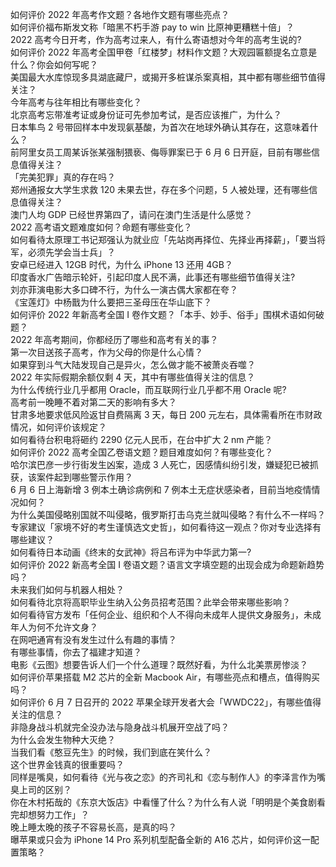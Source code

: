 如何评价 2022 年高考作文题？各地作文题有哪些亮点？  
如何评价福布斯发文称「暗黑不朽手游 pay to win 比原神更糟糕十倍」？  
2022 高考今日开考，作为高考过来人，有什么寄语想对今年的高考生说的?  
如何评价 2022 年高考全国甲卷「红楼梦」材料作文题？大观园匾额提名立意是什么？你会如何写呢？  
美国最大水库惊现多具湖底藏尸，或揭开多桩谋杀案真相，其中都有哪些细节值得关注？  
今年高考与往年相比有哪些变化？  
北京高考忘带准考证或身份证可先参加考试，是否应该推广，为什么？  
日本隼鸟 2 号带回样本中发现氨基酸，为首次在地球外确认其存在，这意味着什么？  
前阿里女员工周某诉张某强制猥亵、侮辱罪案已于 6 月 6 日开庭，目前有哪些信息值得关注？  
「完美犯罪」真的存在吗？  
郑州通报女大学生求救 120 未果去世，存在多个问题，5 人被处理，还有哪些信息值得关注？  
澳门人均 GDP 已经世界第四了，请问在澳门生活是什么感觉？  
2022 高考语文题难度如何？命题有哪些变化？  
如何看待太原理工书记郑强认为就业应「先站岗再择位、先择业再择薪」，「要当将军，必须先学会当士兵」？  
安卓已经进入 12GB 时代，为什么 iPhone 13 还用 4GB？  
印度香水广告暗示轮奸，引起印度人民不满，此事还有哪些细节值得关注?  
刘亦菲演电影大多口碑不行，为什么一演古偶大家都在夸？  
《宝莲灯》中杨戬为什么要把三圣母压在华山底下？  
如何评价 2022 年新高考全国 Ⅰ 卷作文题？「本手、妙手、俗手」围棋术语如何破题？  
2022 年高考期间，你都经历了哪些和高考有关的事？  
第一次目送孩子高考，作为父母的你是什么心情？  
如果穿到斗气大陆发现自己是异火，怎么做才能不被萧炎吞噬？  
2022 年实际假期余额仅剩 4 天，其中有哪些值得关注的信息？  
为什么传统行业几乎都用 Oracle，而互联网行业几乎都不用 Oracle 呢?  
高考前一晚睡不着对第二天的影响有多大？  
甘肃多地要求低风险返甘自费隔离 3 天，每日 200 元左右，具体需看所在市财政情况，如何评价该规定？  
如何看待台积电将砸约 2290 亿元人民币，在台中扩大 2 nm 产能？  
如何评价 2022 高考全国乙卷语文题？题目难度如何？有哪些变化？  
哈尔滨巴彦一步行街发生凶案，造成 3 人死亡，因感情纠纷引发，嫌疑犯已被抓获，该案件起到哪些警示作用？  
6 月 6 日上海新增 3 例本土确诊病例和 7 例本土无症状感染者，目前当地疫情情况如何？  
为什么美国侵略别国就不叫侵略，俄罗斯打击乌克兰就叫侵略？有什么不一样吗？  
专家建议「家境不好的考生谨慎选文史哲」，如何看待这一观点？你对专业选择有哪些建议？  
如何看待日本动画《终末的女武神》将吕布评为中华武力第一?  
如何评价 2022 新高考全国 Ⅰ 卷语文题？语言文字填空题的出现会成为命题新趋势吗？  
未来我们如何与机器人相处？  
如何看待北京将高职毕业生纳入公务员招考范围？此举会带来哪些影响？  
如何看待官方发布「任何企业、组织和个人不得向未成年人提供文身服务」，未成年人为何不允许文身？  
在网吧通宵有没有发生过什么有趣的事情？  
有哪些事情，你去了福建才知道？  
电影《云图》想要告诉人们一个什么道理？既然好看，为什么北美票房惨淡？  
如何评价苹果搭载 M2 芯片的全新 Macbook Air，有哪些亮点和槽点，值得购买吗？  
如何评价 6 月 7 日召开的 2022 苹果全球开发者大会「WWDC22」，有哪些值得关注的信息？  
非隐身战斗机就完全没办法与隐身战斗机展开空战了吗？  
为什么会发生物种大灭绝？  
当我们看《憨豆先生》的时候，我们到底在笑什么？  
这个世界金钱真的很重要吗？  
同样是嘴臭，如何看待《光与夜之恋》的齐司礼和《恋与制作人》的李泽言作为嘴臭上司的区别？  
你在木村拓哉的《东京大饭店》中看懂了什么？为什么有人说「明明是个美食剧看完却想努力工作」？  
晚上睡太晚的孩子不容易长高，是真的吗？  
曝苹果或只会为 iPhone 14 Pro 系列机型配备全新的 A16 芯片，如何评价这一配置策略？  
